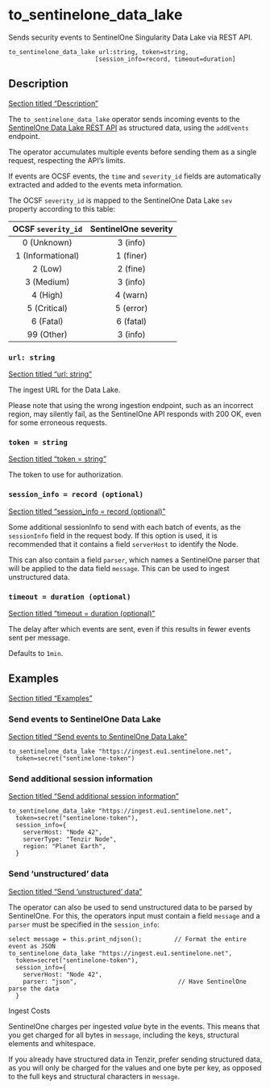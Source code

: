 # to_sentinelone_data_lake

Sends security events to SentinelOne Singularity Data Lake via REST API.

```tql
to_sentinelone_data_lake url:string, token=string,
                        [session_info=record, timeout=duration]
```

## Description

[Section titled “Description”](#description)

The `to_sentinelone_data_lake` operator sends incoming events to the [SentinelOne Data Lake REST API](https://support.sentinelone.com/hc/en-us/articles/360004195934-SentinelOne-API-Guide) as structured data, using the `addEvents` endpoint.

The operator accumulates multiple events before sending them as a single request, respecting the API’s limits.

If events are OCSF events, the `time` and `severity_id` fields are automatically extracted and added to the events meta information.

The OCSF `severity_id` is mapped to the SentinelOne Data Lake `sev` property according to this table:

| OCSF `severity_id` | SentinelOne severity |
| :----------------: | :------------------: |
|     0 (Unknown)    |       3 (info)       |
|  1 (Informational) |       1 (finer)      |
|       2 (Low)      |       2 (fine)       |
|     3 (Medium)     |       3 (info)       |
|      4 (High)      |       4 (warn)       |
|    5 (Critical)    |       5 (error)      |
|      6 (Fatal)     |       6 (fatal)      |
|     99 (Other)     |       3 (info)       |

### `url: string`

[Section titled “url: string”](#url-string)

The ingest URL for the Data Lake.

Please note that using the wrong ingestion endpoint, such as an incorrect region, may silently fail, as the SentinelOne API responds with 200 OK, even for some erroneous requests.

### `token = string`

[Section titled “token = string”](#token--string)

The token to use for authorization.

### `session_info = record (optional)`

[Section titled “session\_info = record (optional)”](#session_info--record-optional)

Some additional sessionInfo to send with each batch of events, as the `sessionInfo` field in the request body. If this option is used, it is recommended that it contains a field `serverHost` to identify the Node.

This can also contain a field `parser`, which names a SentinelOne parser that will be applied to the data field `message`. This can be used to ingest unstructured data.

### `timeout = duration (optional)`

[Section titled “timeout = duration (optional)”](#timeout--duration-optional)

The delay after which events are sent, even if this results in fewer events sent per message.

Defaults to `1min`.

## Examples

[Section titled “Examples”](#examples)

### Send events to SentinelOne Data Lake

[Section titled “Send events to SentinelOne Data Lake”](#send-events-to-sentinelone-data-lake)

```tql
to_sentinelone_data_lake "https://ingest.eu1.sentinelone.net",
  token=secret("sentinelone-token")
```

### Send additional session information

[Section titled “Send additional session information”](#send-additional-session-information)

```tql
to_sentinelone_data_lake "https://ingest.eu1.sentinelone.net",
  token=secret("sentinelone-token"),
  session_info={
    serverHost: "Node 42",
    serverType: "Tenzir Node",
    region: "Planet Earth",
  }
```

### Send ‘unstructured’ data

[Section titled “Send ‘unstructured’ data”](#send-unstructured-data)

The operator can also be used to send unstructured data to be parsed by SentinelOne. For this, the operators input must contain a field `message` and a `parser` must be specified in the `session_info`:

```tql
select message = this.print_ndjson();         // Format the entire event as JSON
to_sentinelone_data_lake "https://ingest.eu1.sentinelone.net",
  token=secret("sentinelone-token"),
  session_info={
    serverHost: "Node 42",
    parser: "json",                            // Have SentinelOne parse the data
  }
```

Ingest Costs

SentinelOne charges per ingested *value* byte in the events. This means that you get charged for all bytes in `message`, including the keys, structural elements and whitespace.

If you already have structured data in Tenzir, prefer sending structured data, as you will only be charged for the values and one byte per key, as opposed to the full keys and structural characters in `message`.